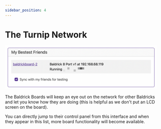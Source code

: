 ```yaml
---
sidebar_position: 4
---
```


# The Turnip Network

![BaldrickSwitchy Web Interface Friends ](../img/web-interface-friends.png)

The Baldrick Boards will keep an eye out on the network for other Baldricks and let you know how they are doing (this is helpful as we don't put an LCD screen on the board).

You can directly jump to their control panel from this interface and when they appear in this list, more board functionality will become available.


